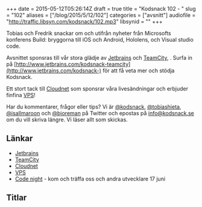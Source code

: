 +++
date = 2015-05-12T05:26:14Z
draft = true
title = "Kodsnack 102 - "
slug = "102"
aliases = ["/blog/2015/5/12/102"]
categories = ["avsnitt"]
audiofile = "http://traffic.libsyn.com/kodsnack/102.mp3"
libsynid = ""
+++

Tobias och Fredrik snackar om och utifrån nyheter från Microsofts konferens Build: bryggorna till iOS och Android, Hololens, och Visual studio code.

Avsnittet sponsras till vår stora glädje av [Jetbrains](http://www.jetbrains.com) och [TeamCity](http://www.jetbrains.com/kodsnack-teamcity), . Surfa in på [http://www.jetbrains.com/kodsnack-teamcity](http://www.jetbrains.com/kodsnack-) för att få veta mer och stödja Kodsnack.

Ett stort tack till [Cloudnet](http://www.cloudnet.se) som sponsrar våra livesändningar och erbjuder finfina  [VPS](http://en.wikipedia.org/wiki/Virtual_private_server)!

Har du kommentarer, frågor eller tips? Vi är [@kodsnack](https://www.twitter.com/kodsnack), [@tobiashieta](https://www.twitter.com/tobiashieta), [@isallmaroon](https://www.twitter.com/isallmaroon) och [@bjoreman](https://www.twitter.com/bjoreman) på Twitter och epostas på [info@kodsnack.se](mailto:info@kodsnack.se) om du vill skriva längre. Vi läser allt som skickas.

## Länkar ##
* [Jetbrains](http://www.jetbrains.com)
* [TeamCity](http://www.jetbrains.com/kodsnack-teamcity)
* [Cloudnet](http://www.cloudnet.se)
* [VPS](http://en.wikipedia.org/wiki/Virtual_private_server)
* [Code night](http://www.codenight.se) - kom och träffa oss och andra utvecklare 17 juni

## Titlar ##
